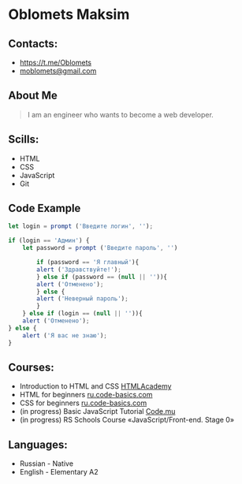 # Oblomets Maksim

## Contacts:
* https://t.me/Oblomets
* moblomets@gmail.com

## About Me
> I am an engineer who wants to become a web developer.

## Scills:
* HTML
* CSS
* JavaScript
* Git

## Code Example
```javascript
let login = prompt ('Введите логин', '');

if (login == 'Админ') {
    let password = prompt ('Введите пароль', '')

        if (password == 'Я главный'){
        alert ('Здравствуйте!');
        } else if (password == (null || '')){
        alert ('Отменено');
        } else {
        alert ('Неверный пароль');
        }
    } else if (login == (null || '')){
    alert ('Отменено');
} else {
    alert ('Я вас не знаю');
}
```

## Courses:
* Introduction to HTML and CSS [HTMLAcademy](https://htmlacademy.ru/courses/basic-html-css)
* HTML for beginners [ru.code-basics.com](https://ru.code-basics.com/languages/html)
* CSS for beginners [ru.code-basics.com](https://ru.code-basics.com/languages/css)
* (in progress) Basic JavaScript Tutorial [Code.mu](https://code.mu/ru/javascript/book/prime/)
* (in progress) RS Schools Course «JavaScript/Front-end. Stage 0» 

## Languages:
* Russian - Native
* English - Elementary А2
